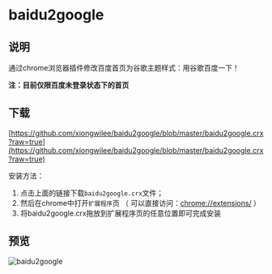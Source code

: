 # baidu2google

## 说明

通过chrome浏览器插件修改百度首页为谷歌主题样式：用谷歌百度一下！

**注：目前仅限百度未登录状态下的首页**

## 下载

[https://github.com/xiongwilee/baidu2google/blob/master/baidu2google.crx?raw=true](https://github.com/xiongwilee/baidu2google/blob/master/baidu2google.crx?raw=true)

安装方法：

1. 点击上面的链接下载`baidu2google.crx`文件；
2. 然后在chrome中打开`扩展程序`页 （ 可以直接访问：[chrome://extensions/](chrome://extensions/) ）
3. 将baidu2google.crx拖放到扩展程序页的任意位置即可完成安装

## 预览

![baidu2google](https://github.com/xiongwilee/baidu2google/blob/master/static/baidu2google.png?raw=true)
